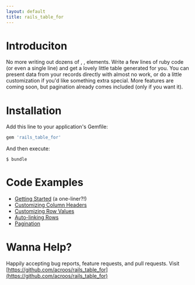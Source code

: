 ```yaml
---
layout: default
title: rails_table_for
---
```


# Introduciton

No more writing out dozens of <tr>, <th>, <td> elements.  Write a few lines of ruby code (or even a single line) and
get a lovely little table generated for you.  You can present data from your records directly with almost no work, or 
do a little customization if you'd like something extra special.  More features are coming soon, but pagination
already comes included (only if you want it).

# Installation

Add this line to your application's Gemfile:

```ruby
gem 'rails_table_for'
```

And then execute:

```
$ bundle
```

# Code Examples

- [Getting Started](./guides/getting-started) (a one-liner?!)
- [Customizing Column Headers](./guides/customizing-column-headers)
- [Customizing Row Values](./guides/customizing-row-values)
- [Auto-linking Rows](./guides/auto-linking-rows)
- [Pagination](./guides/pagination)

# Wanna Help?

Happily accepting bug reports, feature requests, and pull requests.  Visit [https://github.com/acroos/rails_table_for](https://github.com/acroos/rails_table_for)
